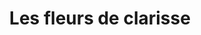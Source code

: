 ---
title: "Les fleurs de clarisse"
url: /chatillon-dazergues/les-fleurs-de-clarisse/
shop: Blumen
---